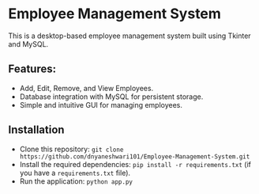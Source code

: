 # Employee Management System

This is a desktop-based employee management system built using Tkinter and MySQL.

## Features:
- Add, Edit, Remove, and View Employees.
- Database integration with MySQL for persistent storage.
- Simple and intuitive GUI for managing employees.

## Installation
- Clone this repository: `git clone https://github.com/dnyaneshwari101/Employee-Management-System.git`
- Install the required dependencies: `pip install -r requirements.txt` (if you have a `requirements.txt` file).
- Run the application: `python app.py`
